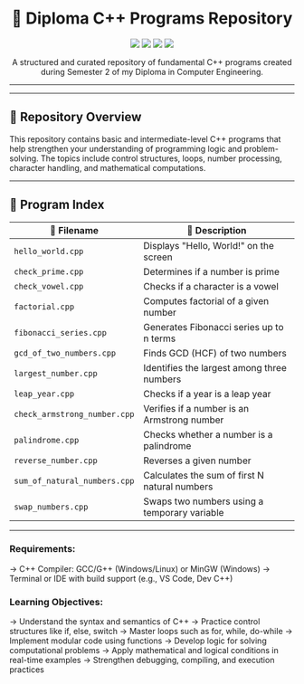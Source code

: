 <div align="center">
<h1>🔷 Diploma C++ Programs Repository</h1>
<p>
  <img src="https://img.shields.io/badge/Language-C++-blue.svg?style=flat-square&logo=c%2B%2B&logoColor=white">
  <img src="https://img.shields.io/github/repo-size/kush1310/C-?style=flat-square">
  <img src="https://img.shields.io/github/last-commit/kush1310/C-?style=flat-square">
  <img src="https://img.shields.io/badge/Maintainer-Kush%20Amit%20Shah-blue?style=flat-square">
</p>
<p>
  A structured and curated repository of fundamental C++ programs created during Semester 2 of my Diploma in Computer Engineering.
</p><hr></div>

---

## 📌 Repository Overview

This repository contains basic and intermediate-level C++ programs that help strengthen your understanding of programming logic and problem-solving. The topics include control structures, loops, number processing, character handling, and mathematical computations.

---

## 📁 Program Index

| 🔹 Filename                      | 🔸 Description                                               |
|----------------------------------|--------------------------------------------------------------|
| `hello_world.cpp`               | Displays "Hello, World!" on the screen                       |
| `check_prime.cpp`               | Determines if a number is prime                              |
| `check_vowel.cpp`               | Checks if a character is a vowel                             |
| `factorial.cpp`                 | Computes factorial of a given number                         |
| `fibonacci_series.cpp`          | Generates Fibonacci series up to n terms                     |
| `gcd_of_two_numbers.cpp`        | Finds GCD (HCF) of two numbers                               |
| `largest_number.cpp`            | Identifies the largest among three numbers                   |
| `leap_year.cpp`                 | Checks if a year is a leap year                              |
| `check_armstrong_number.cpp`    | Verifies if a number is an Armstrong number                  |
| `palindrome.cpp`                | Checks whether a number is a palindrome                      |
| `reverse_number.cpp`            | Reverses a given number                                      |
| `sum_of_natural_numbers.cpp`    | Calculates the sum of first N natural numbers                |
| `swap_numbers.cpp`              | Swaps two numbers using a temporary variable                 |

---

### Requirements:
-> C++ Compiler: GCC/G++ (Windows/Linux) or MinGW (Windows)
-> Terminal or IDE with build support (e.g., VS Code, Dev C++)

### Learning Objectives:

-> Understand the syntax and semantics of C++
-> Practice control structures like if, else, switch
-> Master loops such as for, while, do-while
-> Implement modular code using functions
-> Develop logic for solving computational problems
-> Apply mathematical and logical conditions in real-time examples
-> Strengthen debugging, compiling, and execution practices
